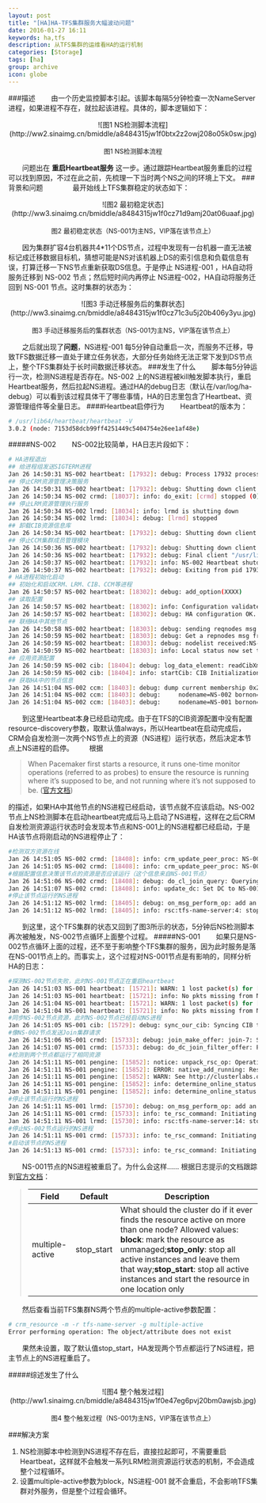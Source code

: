 ```yaml
---
layout: post
title: "[HA]HA-TFS集群服务大幅波动问题"
date: 2016-01-27 16:11
keywords: ha,tfs
description: 从TFS集群的运维看HA的运行机制
categories: [Storage]
tags: [ha]
group: archive
icon: globe
---
```


###描述
　　由一个历史监控脚本引起。该脚本每隔5分钟检查一次NameServer进程，如果进程不存在，就拉起该进程。具体的，脚本逻辑如下：

<center>![图1 NS检测脚本流程](http://ww2.sinaimg.cn/bmiddle/a8484315jw1f0btx2z2owj208o05k0sw.jpg)</center><br/><center><font size=2>图1 NS检测脚本流程</font></center>

　　问题出在 **重启Heartbeat服务** 这一步。通过跟踪Heartbeat服务重启的过程可以找到原因，不过在此之前，先梳理一下当时两个NS之间的环境上下文。
###背景和问题　　
　　最开始线上TFS集群稳定的状态如下：
　　
<center>![图2 最初稳定状态](http://ww3.sinaimg.cn/bmiddle/a8484315jw1f0cz71d9amj20at06uaaf.jpg)</center><br/><center><font size=2>图2 最初稳定状态（NS-001为主NS，VIP落在该节点上）</font></center>

　　因为集群扩容4台机器共4*11个DS节点，过程中发现有一台机器一直无法被标记成迁移数据目标机，猜想可能是NS对该机器上DS的索引信息和负载信息有误，打算迁移一下NS节点重新获取DS信息。于是停止 NS进程-001 ，HA自动将服务迁移到 NS-002 节点；然后短时间内再停止 NS进程-002，HA自动将服务迁回到 NS-001 节点。这时集群的状态为：
　　
<center>![图3 手动迁移服务后的集群状态](http://ww3.sinaimg.cn/bmiddle/a8484315jw1f0cz71c3u5j20b406y3yu.jpg)</center><br/><center><font size=2>图3 手动迁移服务后的集群状态（NS-001为主NS，VIP落在该节点上）</font></center>

　　之后就出现了**问题**，NS进程-001 每5分钟自动重启一次，而服务不迁移，导致TFS数据迁移一直处于建立任务状态，大部分任务始终无法正常下发到DS节点上，整个TFS集群处于长时间数据迁移状态。
###发生了什么
　　脚本每5分钟运行一次，检测NS进程是否存在。NS-002 上的NS进程被kill触发脚本执行，重启Heartbeat服务，然后拉起NS进程。通过HA的debug日志（默认在/var/log/ha-debug）可以看到该过程具体干了哪些事情，HA的日志里包含了Heartbeat、资源管理组件等全量日志。
####Heartbeat启停行为
　　Heartbeat的版本为：

```sh
# /usr/lib64/heartbeat/heartbeat -V
3.0.2 (node: 7153d58dcb99ff4251449c5404754e26ee1af48e)
```
#####NS-002
　　NS-002比较简单，HA日志片段如下：

```sh
# HA进程退出
## 给进程组发送SIGTERM进程
Jan 26 14:50:31 NS-002 heartbeat: [17932]: debug: Process 17932 processing SIGTERM
## 停止CRM资源管理决策服务
Jan 26 14:50:31 NS-002 heartbeat: [17932]: debug: Shutting down client /usr/lib64/heartbeat/crmd
Jan 26 14:50:34 NS-002 crmd: [18037]: info: do_exit: [crmd] stopped (0)
## 停止LRM资源管理执行服务
Jan 26 14:50:34 NS-002 lrmd: [18034]: info: lrmd is shutting down
Jan 26 14:50:34 NS-002 lrmd: [18034]: debug: [lrmd] stopped
## 卸载CIB资源信息库
Jan 26 14:50:34 NS-002 heartbeat: [17932]: debug: Shutting down client /usr/lib64/heartbeat/cib
## 停止CCM集群成员管理模块
Jan 26 14:50:36 NS-002 heartbeat: [17932]: debug: Shutting down client /usr/lib64/heartbeat/ccm
Jan 26 14:50:36 NS-002 heartbeat: [17932]: debug: Final client "/usr/lib64/heartbeat/ccm" died.
Jan 26 14:50:37 NS-002 heartbeat: [17932]: info: NS-002 Heartbeat shutdown complete.
Jan 26 14:50:37 NS-002 heartbeat: [17932]: debug: Exiting from pid 17932 [rc=0]
# HA进程初始化启动
## 初始化和启动CRM、LRM、CIB、CCM等进程
Jan 26 14:50:57 NS-002 heartbeat: [18302]: debug: add_option(XXXX)
## 读取配置
Jan 26 14:50:57 NS-002 heartbeat: [18302]: info: Configuration validated. Starting heartbeat 3.0.2
Jan 26 14:50:57 NS-002 heartbeat: [18302]: debug: HA configuration OK.  Heartbeat starting.
## 联络HA中其他节点
Jan 26 14:50:58 NS-002 heartbeat: [18303]: debug: sending reqnodes msg to node tc102
Jan 26 14:50:59 NS-002 heartbeat: [18303]: debug: Get a repnodes msg from NS-001
Jan 26 14:50:59 NS-002 heartbeat: [18303]: debug: nodelist received:NS-002 NS-001 
Jan 26 14:50:59 NS-002 heartbeat: [18303]: info: Local status now set to: 'active'
## 应用资源配置
Jan 26 14:50:59 NS-002 cib: [18404]: debug: log_data_element: readCibXmlFile: [on-disk] <XXX>
Jan 26 14:50:59 NS-002 cib: [18404]: info: startCib: CIB Initialization completed successfully
## 获取HA中的节点信息
Jan 26 14:51:04 NS-002 ccm: [18403]: debug: dump current membership 0x2b1e5faec010
Jan 26 14:51:04 NS-002 ccm: [18403]: debug: 	nodename=NS-002 bornon=8
Jan 26 14:51:04 NS-002 ccm: [18403]: debug: 	nodename=NS-001 bornon=1
```
　　到这里Heartbeat本身已经启动完成。由于在TFS的CIB资源配置中没有配置resource-discovery参数，取默认值always，所以Heartbeat在启动完成后，CRM会自发检测一次两个NS节点上的资源（NS进程）运行状态，然后决定本节点上NS进程的启停。
　　根据
> When Pacemaker first starts a resource, it runs one-time monitor operations (referred to as probes) to ensure the resource is running where it’s supposed to be, and not running where it’s not supposed to be. ([官方文档](http://clusterlabs.org/doc/en-US/Pacemaker/1.1/html-single/Pacemaker_Explained/#_cluster_options))

的描述，如果HA中其他节点的NS进程已经启动，该节点就不应该启动。NS-002节点上NS检测脚本在启动heartbeat完成后马上启动了NS进程，这样在之后CRM自发检测资源运行状态时会发现本节点和NS-001上的NS进程都已经启动，于是HA该节点将刚启动的NS进程停止了：

```sh
#检测双方资源在线
Jan 26 14:51:05 NS-002 crmd: [18408]: info: crm_update_peer_proc: NS-001.ais is now online
Jan 26 14:51:05 NS-002 crmd: [18408]: info: crm_update_peer_proc: NS-002.ais is now online
#根据配置信息决策该节点的资源是否应该运行（这个信息来自NS-001节点）
Jan 26 14:51:06 NS-002 crmd: [18408]: debug: do_cl_join_query: Querying for a DC
Jan 26 14:51:07 NS-002 crmd: [18408]: info: update_dc: Set DC to NS-001 (3.0.1)
#停止该节点运行的NS进程
Jan 26 14:51:12 NS-002 lrmd: [18405]: debug: on_msg_perform_op: add an operation operation stop[4] on ocf::NameServer::tfs-name-server for client 18408, its parameters: crm_feature_set=[3.0.1]  to the operation list.
Jan 26 14:51:12 NS-002 lrmd: [18405]: info: rsc:tfs-name-server:4: stop
```
　　到这里，这个TFS集群的状态又回到了图3所示的状态，5分钟后NS检测脚本再次被触发，NS-002节点循环上面整个过程。
#####NS-001
　　如果只是NS-002节点循环上面的过程，还不至于影响整个TFS集群的服务，因为此时服务是落在NS-001节点上的。而事实上，这个过程对NS-001节点是有影响的，同样分析HA的日志：

```sh
#探测NS-002节点失败，此时NS-001节点正在重启heartbeat
Jan 26 14:51:03 NS-001 heartbeat: [15721]: WARN: 1 lost packet(s) for [NS-002] [13:15]
Jan 26 14:51:03 NS-001 heartbeat: [15721]: info: No pkts missing from NS-002!
Jan 26 14:51:04 NS-001 heartbeat: [15721]: WARN: 1 lost packet(s) for [NS-002] [18:20]
Jan 26 14:51:04 NS-001 heartbeat: [15721]: info: No pkts missing from NS-002!
#同步NS-002节点资源，此时NS-002节点已经启动NS进程
Jan 26 14:51:05 NS-001 cib: [15729]: debug: sync_our_cib: Syncing CIB to NS-002
#像NS-002节点发送Join集群请求
Jan 26 14:51:06 NS-001 crmd: [15733]: debug: join_make_offer: join-7: Sending offer to NS-002
Jan 26 14:51:07 NS-001 crmd: [15733]: debug: do_dc_join_filter_offer: Processing req from NS-002
#检测到两个节点都运行了相同资源
Jan 26 14:51:11 NS-001 pengine: [15852]: notice: unpack_rsc_op: Operation tfs-name-server_monitor_0 found resource tfs-name-server active on NS-002
Jan 26 14:51:11 NS-001 pengine: [15852]: ERROR: native_add_running: Resource ocf::NameServer:tfs-name-server appears to be active on 2 nodes.
Jan 26 14:51:11 NS-001 pengine: [15852]: WARN: See http://clusterlabs.org/wiki/FAQ#Resource_is_Too_Active for more information.
Jan 26 14:51:11 NS-001 pengine: [15852]: info: determine_online_status: Node NS-001 is online
Jan 26 14:51:11 NS-001 pengine: [15852]: info: determine_online_status: Node NS-002 is online
#停止该节点运行的NS进程
Jan 26 14:51:11 NS-001 lrmd: [15730]: debug: on_msg_perform_op: add an operation operation stop[14] on ocf::NameServer::tfs-name-server for client 15733, its parameters: crm_feature_set=[3.0.1]  to the operation list.
Jan 26 14:51:11 NS-001 crmd: [15733]: info: te_rsc_command: Initiating action 9: stop tfs-name-server_stop_0 on NS-001 (local)
Jan 26 14:51:11 NS-001 lrmd: [15730]: info: rsc:tfs-name-server:14: stop
#停止NS-002节点运行的NS进程
Jan 26 14:51:11 NS-001 crmd: [15733]: info: te_rsc_command: Initiating action 10: stop tfs-name-server_stop_0 on NS-002
#启动该节点的NS进程
Jan 26 14:51:13 NS-001 crmd: [15733]: info: te_rsc_command: Initiating action 11: start tfs-name-server_start_0 on NS-001 (local)
```
　　NS-001节点的NS进程被重启了。为什么会这样…… 根据日志提示的文档跟踪到[官方文档](http://clusterlabs.org/doc/en-US/Pacemaker/1.1/html/Pacemaker_Explained/s-resource-options.html)：

> Field | Default | Description
> --- | --- | ---
> multiple-active|stop_start|What should the cluster do if it ever finds the resource active on more than one node? Allowed values: **block**: mark the resource as unmanaged;**stop_only**: stop all active instances and leave them that way;**stop_start**: stop all active instances and start the resource in one location only

　　然后查看当前TFS集群NS两个节点的multiple-active参数配置：

```sh
# crm_resource -m -r tfs-name-server -g multiple-active
Error performing operation: The object/attribute does not exist
```
　　果然未设置，取了默认值stop_start，HA发现两个节点都运行了NS进程，把主节点上的NS进程重启了。

#####综述发生了什么

<center>![图4 整个触发过程](http://ww1.sinaimg.cn/bmiddle/a8484315jw1f0e47eg6pvj20bm0awjsb.jpg)</center><br/><center><font size=2>图4 整个触发过程（NS-001为主NS，VIP落在该节点上）</font></center>

###解决方案

1. NS检测脚本中检测到NS进程不存在后，直接拉起即可，不需要重启Heartbeat，这样就不会触发一系列LRM检测资源运行状态的机制，不会造成整个过程循环。
2. 设置multiple-active参数为block，NS进程-001 就不会重启，不会影响TFS集群对外服务，但是整个过程会循环。


